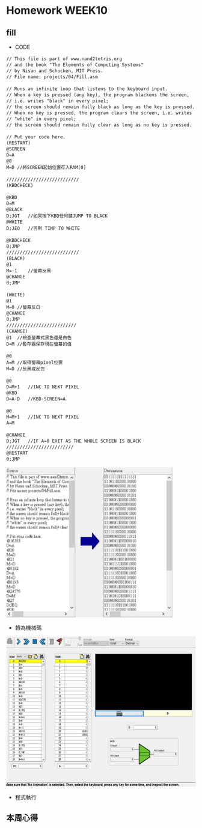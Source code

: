 # Homework WEEK10

## fill

* CODE

<pre><code>// This file is part of www.nand2tetris.org
// and the book "The Elements of Computing Systems"
// by Nisan and Schocken, MIT Press.
// File name: projects/04/Fill.asm

// Runs an infinite loop that listens to the keyboard input.
// When a key is pressed (any key), the program blackens the screen,
// i.e. writes "black" in every pixel;
// the screen should remain fully black as long as the key is pressed. 
// When no key is pressed, the program clears the screen, i.e. writes
// "white" in every pixel;
// the screen should remain fully clear as long as no key is pressed.

// Put your code here.
(RESTART)
@SCREEN
D=A 
@0
M=D	//將SCREEN起始位置存入RAM[0]

///////////////////////////
(KBDCHECK)

@KBD
D=M
@BLACK
D;JGT	//如果按下KBD任何鍵JUMP TO BLACK
@WHITE
D;JEQ	//否則 TIMP TO WHITE

@KBDCHECK
0;JMP
///////////////////////////
(BLACK)
@1
M=-1	//螢幕反黑
@CHANGE
0;JMP

(WHITE)
@1
M=0	//螢幕反白
@CHANGE
0;JMP
//////////////////////////
(CHANGE)
@1	//檢查螢幕式黑色還是白色
D=M	//暫存器保存現在螢幕的值

@0
A=M	//取得螢幕pixel位置
M=D	//反黑或反白

@0
D=M+1	//INC TO NEXT PIXEL
@KBD
D=A-D	//KBD-SCREEN=A

@0
M=M+1	//INC TO NEXT PIXEL
A=M

@CHANGE
D;JGT	//IF A=0 EXIT AS THE WHOLE SCREEN IS BLACK
/////////////////////////
@RESTART
0;JMP</code></pre>

<img src='picture/fillToHack.jpg' height='400'></img>
* 轉為機械碼

<img src='picture/fillRun.jpg' height='400'></img>
* 程式執行

## 本周心得
